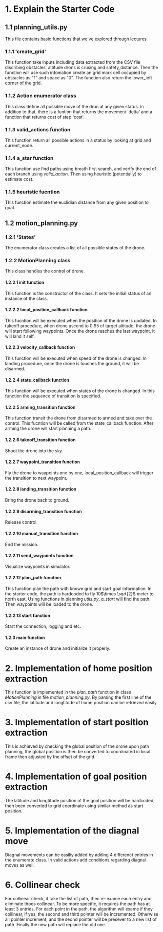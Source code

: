 # 1. Explain the Starter Code

## 1.1 planning_utils.py
This file contains basic functions that we've explored through lectures.

### 1.1.1 'create_grid'
This function take inputs including data extracted from the CSV file discribing obstacles, altitude drons is crusing and safety_distance. Then the function will use such infomation create an grid mark cell occupied by obstacles as "1" and space as "0". The function also return the lower_left corner of the grid.

### 1.1.2 Action enumerator class
This class define all possible move of the dron at any given status. In addition to that, there is a funtion that returns the movement 'delta'  and a function that returns cost of step 'cost'. 

### 1.1.3 valid_actions function
This function return all possible actions in a status by looking at grid and current_node.

### 1.1.4 a_star function
This function use find paths using breath first search, and verify the end of each branch using *valid_action*. Then using heuristic (potentially) to estimate cost.

### 1.1.5 heuristic fucntion
This function estimate the euclidian distance from any given position to goal.

## 1.2 motion_planning.py
### 1.2.1 'States'
The enumerator class creates a list of all possible states of the drone.

### 1.2.2 MotionPlanning class
This class handles the control of drone.

#### 1.2.2.1 __init__ function 
This function is the constructor of the class. It sets the initial status of an instance of the class.

#### 1.2.2.2 local_position_callback function
This fucntion will be executed when the position of the drone is updated. In takeoff procedure, when drone ascend to 0.95 of target altitude, the drone will start following waypoints. Once the drone reaches the last waypoint, it will land it self. 

#### 1.2.2.3 velocity_callback function
This function will be executed when speed of the drone is changed. In landing procedure, once the drone is touches the ground, it will be disarmed.

#### 1.2.2.4 state_callback function
This function will be executed when states of the drone is changed. In this function the sequence of transition is specified.

#### 1.2.2.5 arming_transition function
This function transit the drone from disarmed to armed and take over the control. This fucntion will be called from the state_callback function. After arming the drone will start planning a path.

#### 1.2.2.6 takeoff_transition function
Shoot the drone into the sky.

#### 1.2.2.7 waypoint_transition function
Fly the drone to waypoints one by one, local_position_callback will trigger the transition to next waypoint.

#### 1.2.2.8 landing_transition function 
Bring the drone back to ground. 

#### 1.2.2.9 disarming_transition function
Release control.

#### 1.2.2.10 manual_transition function
End the mission.

#### 1.2.2.11 send_waypoints function
Visualize waypoints in simulator.

#### 1.2.2.12 plan_path function
This function plan the path with known grid and start goal information. In the starter code, the path is hardcoded to fly 10$\times \sqrt{2}$ meter to north east. Using functions in planning *utils.py*, *a_start* will find the path. Then waypoints will be loaded to the drone.

#### 1.2.2.13 start function
Start the connection, logging and etc.

#### 1.2.3 main function
Create an instance of drone and initialize it properly.

# 2. Implementation of home position extraction
This function is implemented in the *plan_path* function in class *MotionPlanning* in file *motion_planning.py*. By parsing the first line of the csv file, the latitude and longtitude of home position can be retrieved easily.

# 3. Implementation of start position extraction
This is achieved by checking the global position of the drone upon path planning, the global position is then be converted to coordinated in local frame then adjusted by the offset of the grid.

# 4. Implementation of goal position extraction
The latitude and longtitude position of the goal position will be hardcoded, then been converted to grid coordinate using similar method as start position.

# 5. Implementation of the diagnal move 
Diagnal movements can be easiliy added by adding 4 differenct entries in the enumerate class. In valid actions add conditions regarding diagnal moves as well.

# 6. Collinear check
For collinear check, it take the list of path, then re-exame each entry and eliminate thoes collinear. To be more specific, it requires the path has at least 3 entries. For each point in the path, the algorithm will exame if they collinear, if yes, the second and third pointer will be incremented. Otherwise all pointer increment, and the seond pointer will be presever to a new list of path. Finally the new path will replace the old one.
